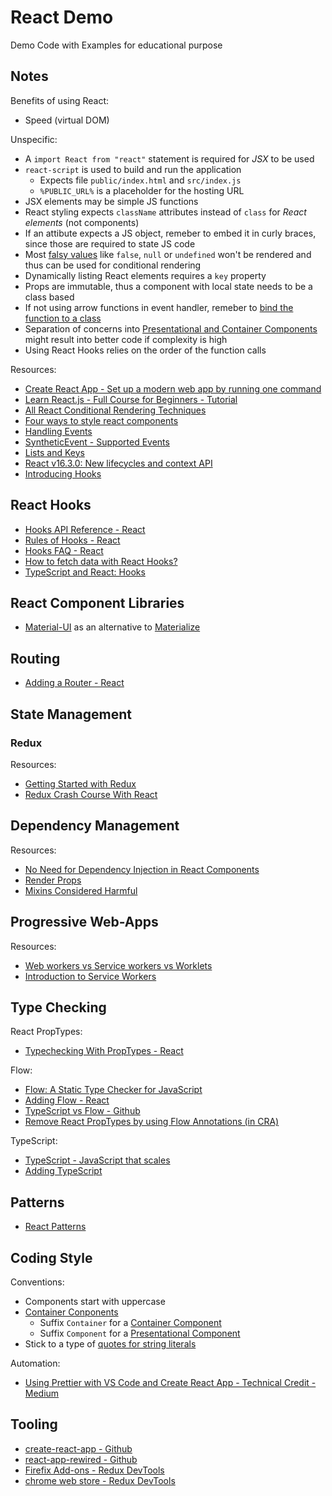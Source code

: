 # React Demo

Demo Code with Examples for educational purpose

## Notes

Benefits of using React:

- Speed (virtual DOM)

Unspecific:

- A `import React from "react"` statement is required for _JSX_ to be used
- `react-script` is used to build and run the application
  - Expects file `public/index.html` and `src/index.js`
  - `%PUBLIC_URL%` is a placeholder for the hosting URL
- JSX elements may be simple JS functions
- React styling expects `className` attributes instead of `class` for _React elements_ (not components)
- If an attibute expects a JS object, remeber to embed it in curly braces, since those are required to state JS code
- Most [falsy values](https://developer.mozilla.org/en-US/docs/Glossary/Falsy) like `false`, `null` or `undefined` won't be rendered and thus can be used for conditional rendering
- Dynamically listing React elements requires a `key` property
- Props are immutable, thus a component with local state needs to be a class based
- If not using arrow functions in event handler, remeber to [bind the function to a class](https://developer.mozilla.org/de/docs/Web/JavaScript/Reference/Global_Objects/Function/bind)
- Separation of concerns into [Presentational and Container Components](https://medium.com/@dan_abramov/smart-and-dumb-components-7ca2f9a7c7d0) might result into better code if complexity is high
- Using React Hooks relies on the order of the function calls

Resources:

- [Create React App - Set up a modern web app by running one command](https://facebook.github.io/create-react-app/)
- [Learn React.js - Full Course for Beginners - Tutorial](https://www.youtube.com/watch?v=DLX62G4lc44)
- [All React Conditional Rendering Techniques](https://www.robinwieruch.de/conditional-rendering-react/)
- [Four ways to style react components](https://codeburst.io/4-four-ways-to-style-react-components-ac6f323da822)
- [Handling Events](https://reactjs.org/docs/handling-events.html)
- [SyntheticEvent - Supported Events ](https://reactjs.org/docs/events.html#supported-events)
- [Lists and Keys](https://reactjs.org/docs/lists-and-keys.html)
- [React v16.3.0: New lifecycles and context API](https://reactjs.org/blog/2018/03/29/react-v-16-3.html)
- [Introducing Hooks](https://reactjs.org/docs/hooks-intro.html)

## React Hooks

- [Hooks API Reference - React](https://reactjs.org/docs/hooks-reference.html)
- [Rules of Hooks - React](https://reactjs.org/docs/hooks-rules.html)
- [Hooks FAQ - React](https://reactjs.org/docs/hooks-faq.html)
- [How to fetch data with React Hooks?](https://www.robinwieruch.de/react-hooks-fetch-data/)
- [TypeScript and React: Hooks](https://fettblog.eu/typescript-react/hooks/)

## React Component Libraries

- [Material-UI](https://material-ui.com/) as an alternative to [Materialize](https://materializecss.com/)

## Routing

- [Adding a Router - React](https://facebook.github.io/create-react-app/docs/adding-a-router)

## State Management

### Redux

Resources:

- [Getting Started with Redux](https://egghead.io/courses/getting-started-with-redux)
- [Redux Crash Course With React](https://www.youtube.com/watch?v=93p3LxR9xfM)

## Dependency Management

Resources:

- [No Need for Dependency Injection in React Components](https://medium.com/@maxheiber/no-need-for-dependency-injection-in-react-components-641182760aaa)
- [Render Props](https://reactjs.org/docs/render-props.html)
- [Mixins Considered Harmful](https://reactjs.org/blog/2016/07/13/mixins-considered-harmful.html)

## Progressive Web-Apps

Resources:

- [Web workers vs Service workers vs Worklets](https://bitsofco.de/web-workers-vs-service-workers-vs-worklets/)
- [Introduction to Service Workers](https://www.youtube.com/watch?v=jVfXiv03y5c)

## Type Checking

React PropTypes:

- [Typechecking With PropTypes - React](https://reactjs.org/docs/typechecking-with-proptypes.html)

Flow:

- [Flow: A Static Type Checker for JavaScript](https://flow.org/)
- [Adding Flow - React](https://facebook.github.io/create-react-app/docs/adding-flow)
- [TypeScript vs Flow - Github](https://github.com/niieani/typescript-vs-flowtype)
- [Remove React PropTypes by using Flow Annotations (in CRA)](https://egghead.io/lessons/remove-react-proptypes-by-using-flow-annotations-in-cra)

TypeScript:

- [TypeScript - JavaScript that scales](https://www.typescriptlang.org/)
- [Adding TypeScript](https://facebook.github.io/create-react-app/docs/adding-typescript)

## Patterns

- [React Patterns](https://reactpatterns.com/)

## Coding Style

Conventions:

- Components start with uppercase
- [Container Conponents](https://reactpatterns.com/#container-component)
  - Suffix `Container` for a [Container Component](https://medium.com/@dan_abramov/smart-and-dumb-components-7ca2f9a7c7d0)
  - Suffix `Component` for a [Presentational Component](https://medium.com/@dan_abramov/smart-and-dumb-components-7ca2f9a7c7d0)
- Stick to a type of [quotes for string literals](https://staxmanade.com/2018/03/should-i-use-javascript-single-or-double-quotes/)

Automation:

- [Using Prettier with VS Code and Create React App - Technical Credit - Medium](https://medium.com/technical-credit/using-prettier-with-vs-code-and-create-react-app-67c2449b9d08)

## Tooling

- [create-react-app - Github](https://github.com/facebook/create-react-app)
- [react-app-rewired - Github](https://github.com/timarney/react-app-rewired)
- [Firefix Add-ons - Redux DevTools](https://addons.mozilla.org/de/firefox/addon/reduxdevtools/)
- [chrome web store - Redux DevTools](https://chrome.google.com/webstore/detail/redux-devtools/lmhkpmbekcpmknklioeibfkpmmfibljd?hl=de)
